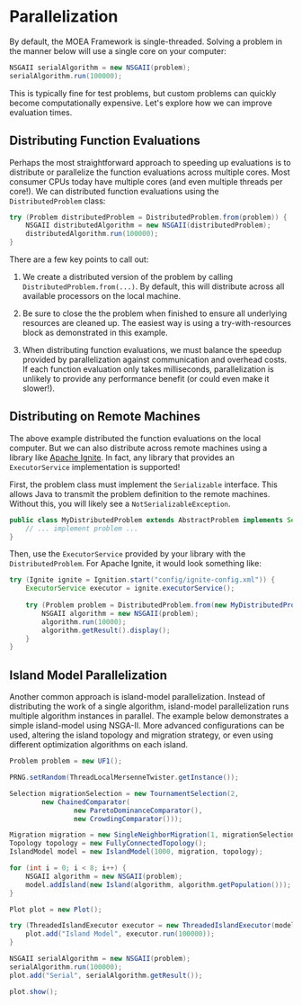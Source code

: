 # Parallelization

By default, the MOEA Framework is single-threaded.  Solving a problem in the manner below will use a single core on
your computer:

<!-- java:examples/org/moeaframework/examples/parallel/ParallelizationExample.java [44:45] -->

```java
NSGAII serialAlgorithm = new NSGAII(problem);
serialAlgorithm.run(100000);
```

This is typically fine for test problems, but custom problems can quickly become computationally expensive.  Let's
explore how we can improve evaluation times.

## Distributing Function Evaluations

Perhaps the most straightforward approach to speeding up evaluations is to distribute or parallelize the function
evaluations across multiple cores.  Most consumer CPUs today have multiple cores (and even multiple threads per core!).
We can distributed function evaluations using the `DistributedProblem` class:

<!-- java:examples/org/moeaframework/examples/parallel/ParallelizationExample.java [55:58] -->

```java
try (Problem distributedProblem = DistributedProblem.from(problem)) {
    NSGAII distributedAlgorithm = new NSGAII(distributedProblem);
    distributedAlgorithm.run(100000);
}
```

There are a few key points to call out:

1. We create a distributed version of the problem by calling `DistributedProblem.from(...)`.  By default, this
   will distribute across all available processors on the local machine.

2. Be sure to close the the problem when finished to ensure all underlying resources are cleaned up.  The easiest
   way is using a try-with-resources block as demonstrated in this example.
   
3. When distributing function evaluations, we must balance the speedup provided by parallelization against
   communication and overhead costs.  If each function evaluation only takes milliseconds, parallelization is unlikely
   to provide any performance benefit (or could even make it slower!).

## Distributing on Remote Machines

The above example distributed the function evaluations on the local computer.  But we can also distribute across
remote machines using a library like [Apache Ignite](https://ignite.apache.org/).  In fact, any library that
provides an `ExecutorService` implementation is supported!

First, the problem class must implement the `Serializable` interface.  This allows Java to transmit the problem
definition to the remote machines.  Without this, you will likely see a `NotSerializableException`.

```java
public class MyDistributedProblem extends AbstractProblem implements Serializable {
    // ... implement problem ...
}
```

Then, use the `ExecutorService` provided by your library with the `DistributedProblem`.  For Apache Ignite,
it would look something like:

```java
try (Ignite ignite = Ignition.start("config/ignite-config.xml")) {
    ExecutorService executor = ignite.executorService();
			
    try (Problem problem = DistributedProblem.from(new MyDistributedProblem(), executor)) {
        NSGAII algorithm = new NSGAII(problem);
        algorithm.run(10000);		
        algorithm.getResult().display();
    }
}
```

## Island Model Parallelization

Another common approach is island-model parallelization.  Instead of distributing the work of a single algorithm,
island-model parallelization runs multiple algorithm instances in parallel.  The example below demonstrates a simple
island-model using NSGA-II.  More advanced configurations can be used, altering the island topology and migration
strategy, or even using different optimization algorithms on each island.

<!-- java:examples/org/moeaframework/examples/parallel/IslandModelExample.java [50:80] -->

```java
Problem problem = new UF1();

PRNG.setRandom(ThreadLocalMersenneTwister.getInstance());

Selection migrationSelection = new TournamentSelection(2, 
        new ChainedComparator(
                new ParetoDominanceComparator(),
                new CrowdingComparator()));

Migration migration = new SingleNeighborMigration(1, migrationSelection);
Topology topology = new FullyConnectedTopology();
IslandModel model = new IslandModel(1000, migration, topology);

for (int i = 0; i < 8; i++) {
    NSGAII algorithm = new NSGAII(problem);
    model.addIsland(new Island(algorithm, algorithm.getPopulation()));
}

Plot plot = new Plot();

try (ThreadedIslandExecutor executor = new ThreadedIslandExecutor(model)) {
    plot.add("Island Model", executor.run(100000));
}

NSGAII serialAlgorithm = new NSGAII(problem);
serialAlgorithm.run(100000);
plot.add("Serial", serialAlgorithm.getResult());

plot.show();
```
